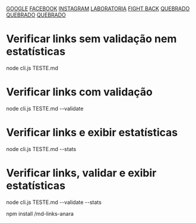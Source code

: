 [GOOGLE](https://www.google.com/)
[FACEBOOK](https://www.facebook.com/)
[INSTAGRAM](https://www.instagram.com/)
[LABORATORIA](https://www.laboratoria.la/br)
[FIGHT BACK](https://fight-back-3c119.web.app/#)
[QUEBRADO](https://teste.siahhodaj.jj)
[QUEBRADO](https://www.googlefsf.cfsfom/)
[QUEBRADO](https://www.sgoogdsle.dscom/)


# Verificar links sem validação nem estatísticas
node cli.js TESTE.md

# Verificar links com validação
node cli.js TESTE.md --validate

# Verificar links e exibir estatísticas
node cli.js TESTE.md --stats

# Verificar links, validar e exibir estatísticas
node cli.js TESTE.md --validate --stats

npm install <Anara-carolina>/md-links-anara




